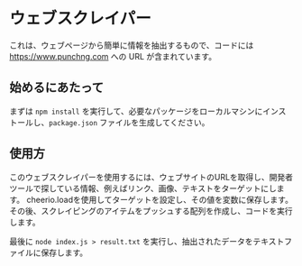 # ウェブスクレイパー

これは、ウェブページから簡単に情報を抽出するもので、コードには https://www.punchng.com への URL が含まれています。

## 始めるにあたって
まずは `npm install` を実行して、必要なパッケージをローカルマシンにインストールし、`package.json` ファイルを生成してください。

## 使用方
このウェブスクレイパーを使用するには、ウェブサイトのURLを取得し、開発者ツールで探している情報、例えばリンク、画像、テキストをターゲットにします。
cheerio.loadを使用してターゲットを設定し、その値を変数に保存します。その後、スクレイピングのアイテムをプッシュする配列を作成し、コードを実行します。

最後に `node index.js > result.txt` を実行し、抽出されたデータをテキストファイルに保存します。